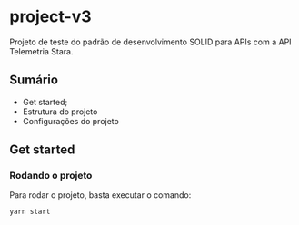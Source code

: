 # project-v3

Projeto de teste do padrão de desenvolvimento SOLID para APIs com a API Telemetria Stara.

## Sumário

- Get started;
- Estrutura do projeto
- Configurações do projeto

## Get started

### Rodando o projeto

Para rodar o projeto, basta executar o comando:

```sh
yarn start
```

